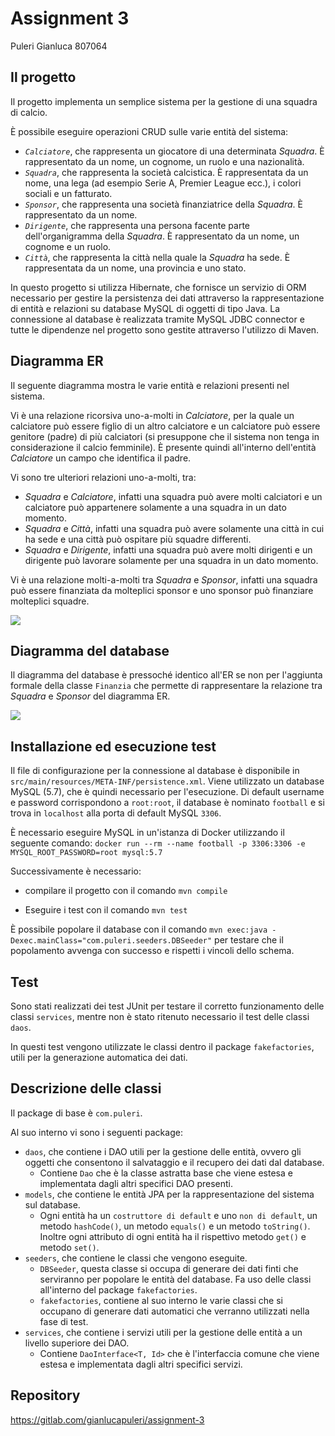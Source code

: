 # Assignment 3

Puleri Gianluca 807064

## Il progetto

Il progetto implementa un semplice sistema per la gestione di una squadra di calcio.

È possibile eseguire operazioni CRUD sulle varie entità del sistema:

- *`Calciatore`*, che rappresenta un giocatore di una determinata *Squadra*. È rappresentato da un nome, un cognome, un ruolo e una nazionalità.
- *`Squadra`*, che rappresenta la società calcistica. È rappresentata da un nome, una lega (ad esempio Serie A, Premier League ecc.), i colori sociali e un fatturato.
- *`Sponsor`*, che rappresenta una società finanziatrice della *Squadra*. È rappresentato da un nome.
- *`Dirigente`*, che rappresenta una persona facente parte dell'organigramma della *Squadra*. È rappresentato da un nome, un cognome e un ruolo.
- *`Città`*, che rappresenta la città nella quale la *Squadra* ha sede. È rappresentata da un nome, una provincia e uno stato.


In questo progetto si utilizza Hibernate, che fornisce un servizio di ORM necessario per gestire la persistenza dei dati attraverso la rappresentazione di entità e relazioni su database MySQL di oggetti di tipo Java. La connessione al database è realizzata tramite MySQL JDBC connector e tutte le dipendenze nel progetto sono gestite attraverso l'utilizzo di Maven.

## Diagramma ER

Il seguente diagramma mostra le varie entità e relazioni presenti nel sistema. 

Vi è una relazione ricorsiva uno-a-molti in *Calciatore*, per la quale un calciatore può essere figlio di un altro calciatore e un calciatore può essere genitore (padre) di più calciatori (si presuppone che il sistema non tenga in considerazione il calcio femminile). È presente quindi all'interno dell'entità *Calciatore* un campo che identifica il padre. 

Vi sono tre ulteriori relazioni uno-a-molti, tra:

- *Squadra* e *Calciatore*, infatti una squadra può avere molti calciatori e un calciatore può appartenere solamente a una squadra in un dato momento.
- *Squadra* e *Città*, infatti una squadra può avere solamente una città in cui ha sede e una città può ospitare più squadre differenti.
- *Squadra* e *Dirigente*, infatti una squadra può avere molti dirigenti e un dirigente può lavorare solamente per una squadra in un dato momento.


Vi è una relazione molti-a-molti tra *Squadra* e *Sponsor*, infatti una squadra può essere finanziata da molteplici sponsor e uno sponsor può finanziare molteplici squadre.

![](.readme/ER.png)

## Diagramma del database

Il diagramma del database è pressoché identico all'ER se non per l'aggiunta formale della classe `Finanzia` che permette di rappresentare la relazione tra *Squadra* e *Sponsor* del diagramma ER.

![](.readme/database.png)

## Installazione ed esecuzione test

Il file di configurazione per la connessione al database è disponibile in `src/main/resources/META-INF/persistence.xml`. 
Viene utilizzato un database MySQL (5.7), che è quindi necessario per l'esecuzione. 
Di default username e password corrispondono a `root:root`, il database è nominato `football` e si trova in `localhost` alla porta di default MySQL `3306`.

È necessario eseguire MySQL in un'istanza di Docker utilizzando il seguente comando:
`docker run --rm --name football -p 3306:3306 -e MYSQL_ROOT_PASSWORD=root mysql:5.7`

Successivamente è necessario:

- compilare il progetto con il comando `mvn compile`

- Eseguire i test con il comando `mvn test`


È possibile popolare il database con il comando `mvn exec:java -Dexec.mainClass="com.puleri.seeders.DBSeeder"` per testare che il popolamento avvenga con successo e rispetti i vincoli dello schema.

## Test

Sono stati realizzati dei test JUnit per testare il corretto funzionamento delle classi `services`, mentre non è stato ritenuto necessario il test delle classi `daos`.

In questi test vengono utilizzate le classi dentro il package `fakefactories`, utili per la generazione automatica dei dati.

## Descrizione delle classi

Il package di base è `com.puleri`. 

Al suo interno vi sono i seguenti package:

- `daos`, che contiene i DAO utili per la gestione delle entità, ovvero gli oggetti che consentono il salvataggio e il recupero dei dati dal database.
  - Contiene `Dao` che è la classe astratta base che viene estesa e implementata dagli altri specifici DAO presenti.
- `models`, che contiene le entità JPA per la rappresentazione del sistema sul database. 
  - Ogni entità ha un `costruttore di default` e uno `non di default`, un metodo `hashCode()`, un metodo `equals()` e un metodo `toString()`. Inoltre ogni attributo di ogni entità ha il rispettivo metodo `get()` e metodo `set()`.
- `seeders`, che contiene le classi che vengono eseguite. 
  - `DBSeeder`, questa classe si occupa di generare dei dati finti che serviranno per popolare le entità del database. Fa uso delle classi all'interno del package `fakefactories`.
  - `fakefactories`, contiene al suo interno le varie classi che si occupano di generare dati automatici che verranno utilizzati nella fase di test.
- `services`, che contiene i servizi utili per la gestione delle entità a un livello superiore dei DAO.
  - Contiene `DaoInterface<T, Id>` che è l'interfaccia comune che viene estesa e implementata dagli altri specifici servizi. 

## Repository

https://gitlab.com/gianlucapuleri/assignment-3
